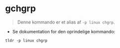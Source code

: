 # gchgrp

> Denne kommando er et alias af `-p linux chgrp`.

- Se dokumentation for den oprindelige kommando:

`tldr -p linux chgrp`

